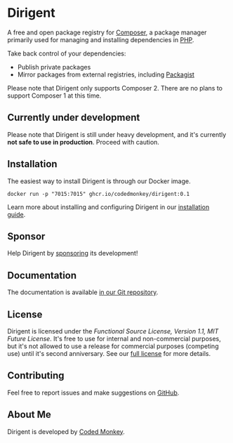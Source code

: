 # Dirigent

A free and open package registry for [Composer][composer], a package manager primarily used for managing and installing
dependencies in [PHP][php].

Take back control of your dependencies:
- Publish private packages
- Mirror packages from external registries, including [Packagist][packagist]

Please note that Dirigent only supports Composer 2. There are no plans to support Composer 1 at this time.

## Currently under development

Please note that Dirigent is still under heavy development, and it's currently **not safe to use in production**.
Proceed with caution.

## Installation

The easiest way to install Dirigent is through our Docker image.

```shell
docker run -p "7015:7015" ghcr.io/codedmonkey/dirigent:0.1
```

Learn more about installing and configuring Dirigent in our [installation guide][docs-install].

## Sponsor

Help Dirigent by [sponsoring][codedmonkey-sponsor] its development!

## Documentation

The documentation is available [in our Git repository][docs].

## License

Dirigent is licensed under the _Functional Source License, Version 1.1, MIT Future License_. It's free to use for
internal and non-commercial purposes, but it's not allowed to use a release for commercial purposes (competing use)
until it's second anniversary. See our [full license][license] for more details.

## Contributing

Feel free to report issues and make suggestions on [GitHub][github-issues].

## About Me

Dirigent is developed by [Coded Monkey][codedmonkey].

[codedmonkey]: https://www.codedmonkey.com
[codedmonkey-sponsor]: https://www.codedmonkey.com/sponsor?project=dirigent
[composer]: https://getcomposer.org
[docs]: docs/readme.md
[docs-install]: docs/install.md
[github-issues]: https://github.com/codedmonkey/dirigent/issues
[license]: license.md
[packagist]: https://packagist.org
[php]: https://php.net
